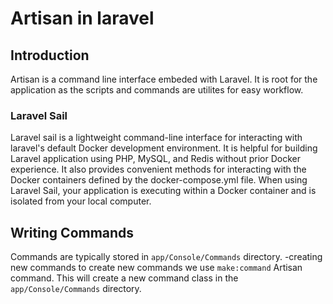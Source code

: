 # Artisan in laravel

## Introduction
Artisan is a command line interface embeded with Laravel. It is root for the application as the scripts and commands are utilites for easy workflow. 

### Laravel Sail
Laravel sail is a lightweight command-line interface for interacting with laravel's default Docker development environment. It is helpful for building Laravel application using PHP, MySQL, and Redis without prior Docker experience.
It also provides convenient methods for interacting with the Docker containers defined by the docker-compose.yml file. When using Laravel Sail, your application is executing within a Docker container and is isolated from your local computer.

## Writing Commands
Commands are typically stored in `app/Console/Commands` directory.
-creating new commands
to create new commands we use `make:command` Artisan command. This will create a new command class in the `app/Console/Commands` directory.